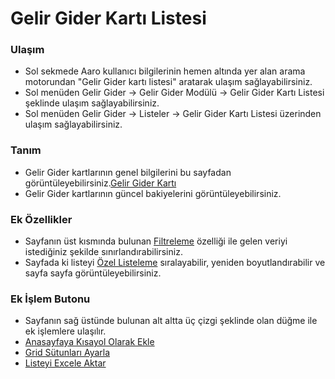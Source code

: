 
# Gelir Gider Kartı Listesi

### Ulaşım 

- Sol sekmede Aaro kullanıcı bilgilerinin hemen altında yer alan arama motorundan "Gelir Gider kartı listesi" aratarak ulaşım sağlayabilirsiniz.
- Sol menüden Gelir Gider -> Gelir Gider Modülü -> Gelir Gider Kartı Listesi şeklinde ulaşım sağlayabilirsiniz. 
- Sol menüden Gelir Gider -> Listeler -> Gelir Gider Kartı Listesi üzerinden ulaşım sağlayabilirsiniz.

### Tanım 

- Gelir Gider kartlarının genel bilgilerini bu sayfadan görüntüleyebilirsiniz.[Gelir Gider Kartı](/GelirGider/GelirGiderKarti.md "Gelir Gider Kartı")
- Gelir Gider kartlarının güncel bakiyelerini görüntüleyebilirsiniz.

### Ek Özellikler 

- Sayfanın üst kısmında bulunan [Filtreleme](/TemelOzellikler/SayfaKisitlari.md  "Filtreleme") özelliği ile gelen veriyi istediğiniz şekilde sınırlandırabilirsiniz.
- Sayfada ki listeyi [Özel Listeleme](/TemelOzellikler/ListeNesnesi.md  "Özel Listeleme") sıralayabilir, yeniden boyutlandırabilir ve sayfa sayfa görüntüleyebilirsiniz.

### Ek İşlem Butonu

- Sayfanın sağ üstünde bulunan alt altta üç çizgi şeklinde olan düğme ile ek işlemlere ulaşılır.
- [Anasayfaya Kısayol Olarak Ekle](/TemelOzellikler/KisaYollaraEkleme.md "Anasayfaya Kısayol Olarak Ekle")
- [Grid Sütunları Ayarla](/TemelOzellikler/GridSutunAyarlari.md "Grid Sütunları Ayarla")
- [Listeyi Excele Aktar](/TemelOzellikler/ListeyiExceleAktar.md "Listeyi Excele Aktar")



